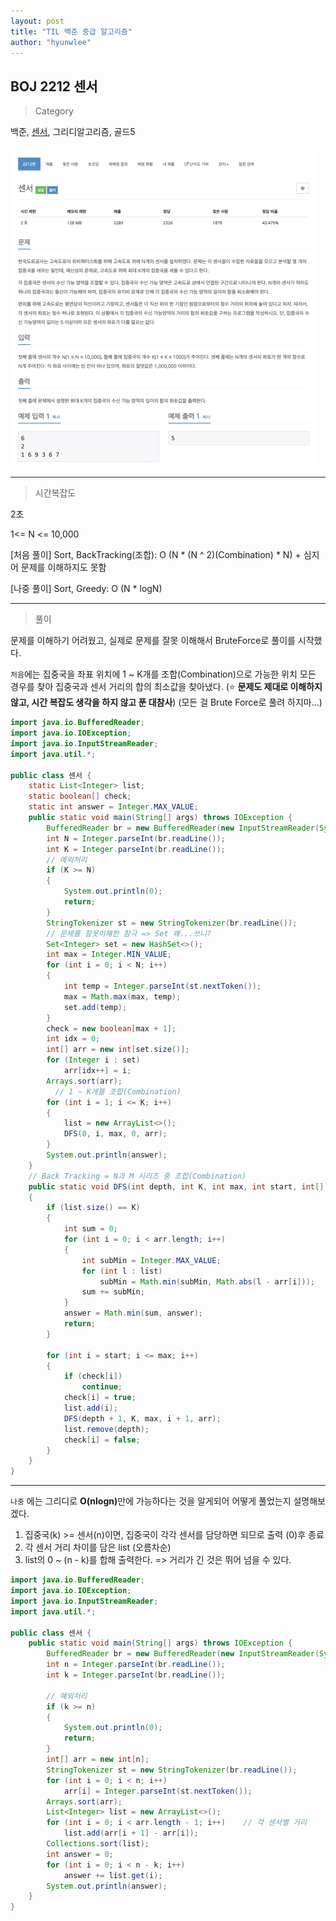 ```yaml
---
layout: post
title: "TIL 백준 중급 알고리즘"
author: "hyunwlee"
---
```


## BOJ 2212 센서

> Category

백준, [센서](https://www.acmicpc.net/problem/2212), 그리디알고리즘, 골드5

<img src="https://github.com/hyunwlee-dev/TIL/blob/6a77d0123737c627f97865cbd69789e70f7d8528/images/boj2212sensor.png?raw=true" style="zoom:50%;" />  


---

> 시간복잡도

2초  

1<= N <= 10,000  

[처음 풀이] Sort, BackTracking(조합): O (N * (N ^ 2)(Combination) * N) + 심지어 문제를 이해하지도 못함  

[나중 풀이] Sort, Greedy: O (N * logN)  

---

> 풀이

문제를 이해하기 어려웠고, 실제로 문제를 잘못 이해해서 BruteForce로 풀이를 시작했다.  


`처음`에는 집중국을 좌표 위치에 1 ~ K개를 조합(Combination)으로 가능한 위치 모든 경우를 찾아 집중국과 센서 거리의 합의 최소값을 찾아냈다. (⭐️ <strong>문제도 제대로 이해하지 않고, 시간 복잡도 생각을 하지 않고 푼 대참사</strong>) (모든 걸 Brute Force로 풀려 하지마...)  

```java
import java.io.BufferedReader;
import java.io.IOException;
import java.io.InputStreamReader;
import java.util.*;

public class 센서 {
    static List<Integer> list;
    static boolean[] check;
    static int answer = Integer.MAX_VALUE;
    public static void main(String[] args) throws IOException {
        BufferedReader br = new BufferedReader(new InputStreamReader(System.in));
        int N = Integer.parseInt(br.readLine());
        int K = Integer.parseInt(br.readLine());
        // 예외처리
        if (K >= N)
        {
            System.out.println(0);
            return;
        }
        StringTokenizer st = new StringTokenizer(br.readLine());
        // 문제를 잘못이해한 참극 => Set 왜...쓰니?
        Set<Integer> set = new HashSet<>();
        int max = Integer.MIN_VALUE;
        for (int i = 0; i < N; i++)
        {
            int temp = Integer.parseInt(st.nextToken());
            max = Math.max(max, temp);
            set.add(temp);
        }
        check = new boolean[max + 1];
        int idx = 0;
        int[] arr = new int[set.size()];
        for (Integer i : set)
            arr[idx++] = i;
        Arrays.sort(arr);
	      // 1 ~ K개를 조합(Combination)
        for (int i = 1; i <= K; i++)
        {
            list = new ArrayList<>();
            DFS(0, i, max, 0, arr);
        }
        System.out.println(answer);
    }
    // Back Tracking = N과 M 시리즈 중 조합(Combination)
    public static void DFS(int depth, int K, int max, int start, int[] arr)
    {
        if (list.size() == K)
        {
            int sum = 0;
            for (int i = 0; i < arr.length; i++)
            {
                int subMin = Integer.MAX_VALUE;
                for (int l : list)
                    subMin = Math.min(subMin, Math.abs(l - arr[i]));
                sum += subMin;
            }
            answer = Math.min(sum, answer);
            return;
        }

        for (int i = start; i <= max; i++)
        {
            if (check[i])
                continue;
            check[i] = true;
            list.add(i);
            DFS(depth + 1, K, max, i + 1, arr);
            list.remove(depth);
            check[i] = false;
        }
    }
}
```

---


`나중` 에는 그리디로 <strong>O(nlogn)</strong>만에 가능하다는 것을 알게되어 어떻게 풀었는지 설명해보겠다.

1. 집중국(k) >= 센서(n)이면, 집중국이 각각 센서를 담당하면 되므로 출력 (0)후 종료
2. 각 센서 거리 차이를 담은 list (오름차순)
3. list의 0 ~ (n - k)를 합해 출력한다. => 거리가 긴 것은 뛰어 넘을 수 있다.

```java
import java.io.BufferedReader;
import java.io.IOException;
import java.io.InputStreamReader;
import java.util.*;

public class 센서 {
    public static void main(String[] args) throws IOException {
        BufferedReader br = new BufferedReader(new InputStreamReader(System.in));
        int n = Integer.parseInt(br.readLine());
        int k = Integer.parseInt(br.readLine());

        // 예외처리
        if (k >= n)
        {
            System.out.println(0);
            return;
        }
        int[] arr = new int[n];
        StringTokenizer st = new StringTokenizer(br.readLine());
        for (int i = 0; i < n; i++)
            arr[i] = Integer.parseInt(st.nextToken());
        Arrays.sort(arr);
        List<Integer> list = new ArrayList<>();
        for (int i = 0; i < arr.length - 1; i++)    // 각 센서별 거리
            list.add(arr[i + 1] - arr[i]);
        Collections.sort(list);
        int answer = 0;
        for (int i = 0; i < n - k; i++)
            answer += list.get(i);
        System.out.println(answer);
    }
}
```


















